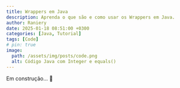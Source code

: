 ```yaml
---
title: Wrappers em Java
description: Aprenda o que são e como usar os Wrappers em Java.
author: Raniery
date: 2025-01-18 08:51:00 +0300
categories: [Java, Tutorial]
tags: [Code]
# pin: true
image:
  path: /assets/img/posts/code.png
  alt: Código Java com Integer e equals()
---
```


Em construção... 🚧

